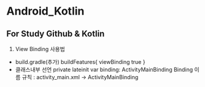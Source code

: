 # Android_Kotlin
## For Study Github & Kotlin

1. View Binding
사용법
- build.gradle(추가)
  buildFeatures{
    viewBinding true
  }
- 클래스내부 선언
  private lateinit var binding: ActivityMainBinding
  Binding 이름 규칙 : activity_main.xml -> ActivityMainBinding
    
